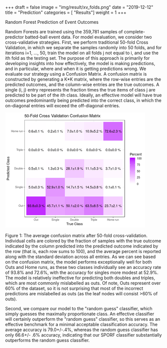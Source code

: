 +++
draft = false
image = "img/result/xv_folds.png"
date = "2019-12-12"
title = "Prediction"
categories = [ "Results"]
weight = 1
+++

Random Forest Prediction of Event Outcomes

<!--more-->

Random Forests are trained using the 359,781 samples of complete-predictor batted-ball event data. For model evaluation, we consider two cross-validative strategies. First, we perform traditional 50-fold Cross Validation, in which we separate the samples randomly into 50 folds, and for iterations i=1, ..., 50, train the model on all folds j not equal to i, and use the ith fold as the testing set. The purpose of this approach is primarily for developing insights into how effectively, the model is making predictions, and in particular, where and when it is getting predictions wrong. We evaluate our strategy using a Confusion Matrix. A confusion matrix is constructed by generating a K*K matrix, where the row-wise entries are the predicted outcomes, and the column-wise entries are the true outcomes. A single (i, j) entry represents the fraction times the true items of class j are predicted to be part of the ith class. Ideally, an effective model will have true outcomes predominantly being predicted into the correct class, in which the on-diagonal entries will exceed the off-diagonal entries.

![](/img/result/xv_folds.png)

Figure 1: The average confusion matrix after 50-fold cross-validation. Individual cells are colored by the fraction of samples with the true outcome indicated by the column predicted into the predicted outcome indicated by the row (that is, each row sums to 100), and the average percent is reported along with the standard deviation across all entries. As we can see based on the confusion matrix, the model performs exceptionally well for both Outs and Home runs, as these two classes individually see an accuracy rate of 93.8% and 72.6%, with the accuracy for singles more modest at 52.9%. The model is relatively ineffective for predicting both doubles and triples, which are most commonly mislabelled as outs. Of note, Outs represent over 60% of the dataset, so it is not surprising that most of the incorrect predictions are mislabelled as outs (as the leaf nodes will consist >60% of outs).

Second, we compare our model to the "random guess" classifier, which simply guesses the maximally proportionate class. An effective classifier will certainly outperform the "random guess" classifier, so this serves as an effective benchmark for a minimal acceptable classification accuracy. The average accuracy is 79.0+/-.4%, whereas the random guess classifier has only 66.6+/- .6% accuracy, indicating that our SPORF classifier substantially outperforms the random guess classifier. 
